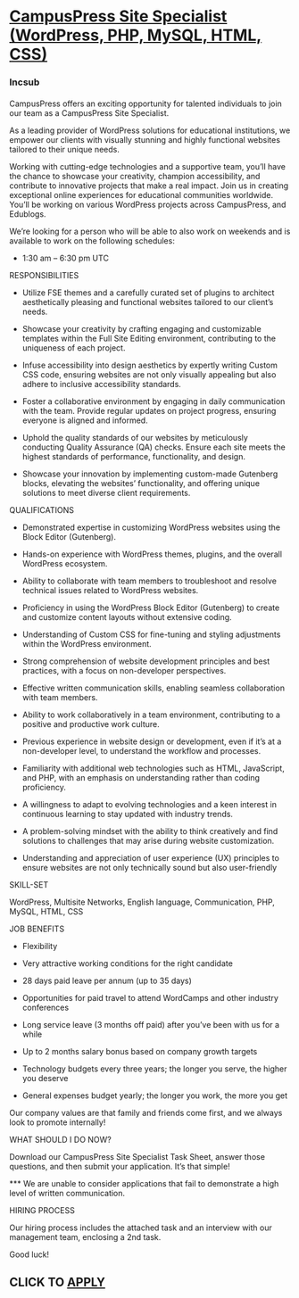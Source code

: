 # [CampusPress Site Specialist (WordPress, PHP, MySQL, HTML, CSS)](https://www.remotewlb.com/apply/campuspress-site-specialist-wordpress-php-mysql-html-css)  
### Incsub  
####  

CampusPress offers an exciting opportunity for talented individuals to join our team as a CampusPress Site Specialist.

As a leading provider of WordPress solutions for educational institutions, we empower our clients with visually stunning and highly functional websites tailored to their unique needs.

Working with cutting-edge technologies and a supportive team, you’ll have the chance to showcase your creativity, champion accessibility, and contribute to innovative projects that make a real impact. Join us in creating exceptional online experiences for educational communities worldwide. You’ll be working on various WordPress projects across CampusPress, and Edublogs.

We’re looking for a person who will be able to also work on weekends and is available to work on the following schedules:

* 1:30 am – 6:30 pm UTC

RESPONSIBILITIES

* Utilize FSE themes and a carefully curated set of plugins to architect aesthetically pleasing and functional websites tailored to our client’s needs.

* Showcase your creativity by crafting engaging and customizable templates within the Full Site Editing environment, contributing to the uniqueness of each project.

* Infuse accessibility into design aesthetics by expertly writing Custom CSS code, ensuring websites are not only visually appealing but also adhere to inclusive accessibility standards.

* Foster a collaborative environment by engaging in daily communication with the team. Provide regular updates on project progress, ensuring everyone is aligned and informed.

* Uphold the quality standards of our websites by meticulously conducting Quality Assurance (QA) checks. Ensure each site meets the highest standards of performance, functionality, and design.

* Showcase your innovation by implementing custom-made Gutenberg blocks, elevating the websites’ functionality, and offering unique solutions to meet diverse client requirements.

QUALIFICATIONS

* Demonstrated expertise in customizing WordPress websites using the Block Editor (Gutenberg).

* Hands-on experience with WordPress themes, plugins, and the overall WordPress ecosystem.

* Ability to collaborate with team members to troubleshoot and resolve technical issues related to WordPress websites.

* Proficiency in using the WordPress Block Editor (Gutenberg) to create and customize content layouts without extensive coding.

* Understanding of Custom CSS for fine-tuning and styling adjustments within the WordPress environment.

* Strong comprehension of website development principles and best practices, with a focus on non-developer perspectives.

* Effective written communication skills, enabling seamless collaboration with team members.

* Ability to work collaboratively in a team environment, contributing to a positive and productive work culture.

* Previous experience in website design or development, even if it’s at a non-developer level, to understand the workflow and processes.

* Familiarity with additional web technologies such as HTML, JavaScript, and PHP, with an emphasis on understanding rather than coding proficiency.

* A willingness to adapt to evolving technologies and a keen interest in continuous learning to stay updated with industry trends.

* A problem-solving mindset with the ability to think creatively and find solutions to challenges that may arise during website customization.

* Understanding and appreciation of user experience (UX) principles to ensure websites are not only technically sound but also user-friendly

SKILL-SET

WordPress, Multisite Networks, English language, Communication, PHP, MySQL, HTML, CSS

JOB BENEFITS

* Flexibility

* Very attractive working conditions for the right candidate

* 28 days paid leave per annum (up to 35 days)

* Opportunities for paid travel to attend WordCamps and other industry conferences

* Long service leave (3 months off paid) after you’ve been with us for a while

* Up to 2 months salary bonus based on company growth targets

* Technology budgets every three years; the longer you serve, the higher you deserve

* General expenses budget yearly; the longer you work, the more you get

Our company values are that family and friends come first, and we always look to promote internally!

WHAT SHOULD I DO NOW?

Download our CampusPress Site Specialist Task Sheet, answer those questions, and then submit your application. It’s that simple!

*** We are unable to consider applications that fail to demonstrate a high level of written communication.

HIRING PROCESS

Our hiring process includes the attached task and an interview with our management team, enclosing a 2nd task.

Good luck!

  
## CLICK TO [APPLY](https://www.remotewlb.com/apply/campuspress-site-specialist-wordpress-php-mysql-html-css)

